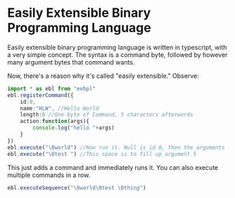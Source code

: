 # Easily Extensible Binary Programming Language

Easily extensible binary programming language is written in typescript, with a very simple concept.  The syntax is a command byte, followed by however many argument bytes that command wants.

Now, there's a reason why it's called "easily extensible." Observe:

```ts
import * as ebl from "eebpl"
ebl.registerCommand({
	id:0,
	name:"HLW", //Hello World
	length:6 //One byte of Command, 5 characters afterwords
	action:function(args){
		console.log("hello "+args)
	}
})
ebl.execute("\0world") //Now run it. Null is id 0, then the arguments
ebl.execute("\0test ") //This space is to fill up argument 5
```
This just adds a command and immediately runs it. You can also execute multiple commands in a row.
```ts
ebl.executeSequence("\0world\0test \0thing")
```